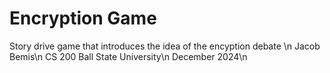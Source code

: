# Encryption Game

Story drive game that introduces the idea of the encyption debate \n
Jacob Bemis\n
CS 200 Ball State University\n
December 2024\n
